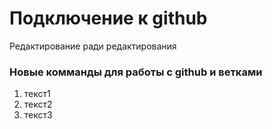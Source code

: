 # Подключение к github  
Редактирование ради редактирования

### Новые комманды для работы с github и ветками

1. текст1
2. текст2
3. текст3


